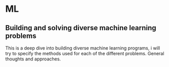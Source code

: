 # ML
## Building and solving diverse machine learning problems

This is a deep dive into building diverse machine learning programs, i will try to specify the methods used for each of the different problems. General thoughts and approaches.

